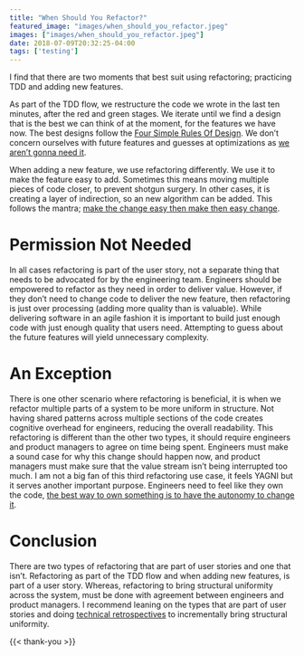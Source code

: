 ```yaml
---
title: "When Should You Refactor?"
featured_image: "images/when_should_you_refactor.jpeg"
images: ["images/when_should_you_refactor.jpeg"]
date: 2018-07-09T20:32:25-04:00
tags: ['testing']
---
```


I find that there are two moments that best suit using refactoring; practicing TDD and adding new features.

As part of the TDD flow, we restructure the code we wrote in the last ten minutes, after the red and green stages. We iterate until we find a design that is the best we can think of at the moment, for the features we have now. The best designs follow the [Four Simple Rules Of Design](https://www.martinfowler.com/bliki/BeckDesignRules.html). We don’t concern ourselves with future features and guesses at optimizations as [we aren’t gonna need it](http://wiki.c2.com/?YouArentGonnaNeedIt).

When adding a new feature, we use refactoring differently. We use it to make the feature easy to add. Sometimes this means moving multiple pieces of code closer, to prevent shotgun surgery. In other cases, it is creating a layer of indirection, so an new algorithm can be added. This follows the mantra; [make the change easy then make then easy change](https://www.facebook.com/notes/kent-beck/runright-and-vice-versa/566483323384536).

# Permission Not Needed

In all cases refactoring is part of the user story, not a separate thing that needs to be advocated for by the engineering team. Engineers should be empowered to refactor as they need in order to deliver value. However, if they don’t need to change code to deliver the new feature, then refactoring is just over processing (adding more quality than is valuable). While delivering software in an agile fashion it is important to build just enough code with just enough quality that users need. Attempting to guess about the future features will yield unnecessary complexity.

# An Exception

There is one other scenario where refactoring is beneficial, it is when we refactor multiple parts of a system to be more uniform in structure. Not having shared patterns across multiple sections of the code creates cognitive overhead for engineers, reducing the overall readability. This refactoring is different than the other two types, it should require engineers and product managers to agree on time being spent. Engineers must make a sound case for why this change should happen now, and product managers must make sure that the value stream isn’t being interrupted too much. I am not a big fan of this third refactoring use case, it feels YAGNI but it serves another important purpose. Engineers need to feel like they own the code, [the best way to own something is to have the autonomy to change it](https://www.researchgate.net/publication/301612260_Practice_and_Perception_of_Team_Code_Ownership).

# Conclusion

There are two types of refactoring that are part of user stories and one that isn’t. Refactoring as part of the TDD flow and when adding new features, is part of a user story. Whereas, refactoring to bring structural uniformity across the system, must be done with agreement between engineers and product managers. I recommend leaning on the types that are part of user stories and doing [technical retrospectives](/posts/technical-retrospective-what-why-how/) to incrementally bring structural uniformity.

{{< thank-you >}}